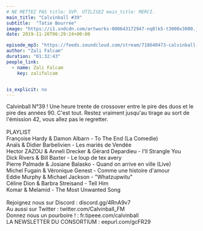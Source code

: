 ```yaml
---
# NE METTEZ PAS title: SVP. UTILISEZ main_title: MERCI.
main_title: "Calvinball #39"
subtitle:  "Tatie Bourrée"
image: "https://i1.sndcdn.com/artworks-000643172947-nq0lk5-t3000x3000.jpg"
date: 2019-11-26T06:29:24+00:00

episode_mp3: "https://feeds.soundcloud.com/stream/718640473-calvinball-radio-calvinball-39-tatie-bourree.mp3"
author: "Zali Falcam"
duration: "01:32:43"
people_link: 
  - name: Zali Falcam
    key: zalifalcam


is_explicit: no
---
```


<PodcastHeader/>

<!-- ECRIRE LA DESCRIPTION DE L'EPISODE SOUS CETTE LIGNE -->
Calvinball N°39 ! Une heure trente de crossover entre le pire des duos et le pire des années 90. C'est tout. Restez vraiment jusqu'au tirage au sort de l'émission 42, vous allez pas le regretter.<br><br>PLAYLIST<br>Françoise Hardy &amp; Damon Albarn - To The End (La Comedie)<br>Anaïs &amp; Didier Barbelivien - Les mariés de Vendée<br>Hector ZAZOU &amp; Anneli Drecker &amp; Gérard Depardieu - I'll Strangle You<br>Dick Rivers &amp; Bill Baxter - Le loup de tex avery<br>Pierre Palmade &amp; Josiane Balasko - Quand on arrive en ville (Live)<br>Michel Fugain &amp; Véronique Genest - Comme une histoire d'amour <br>Eddie Murphy &amp; Michael Jackson - "Whatzupwitu"<br>Céline Dion &amp; Barbra Streisand - Tell Him<br>Komar &amp; Melamid - The Most Unwanted Song<br><br>Rejoignez nous sur Discord : discord.gg/4RnA9v7<br>Au aussi sur Twitter : twitter.com/Calvinball_FM<br>Donnez nous un pourboire ! : fr.tipeee.com/calvinball<br>LA NEWSLETTER DU CONSORTIUM : eepurl.com/gcFR29


